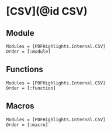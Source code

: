 # [CSV](@id CSV)

## Module

```@autodocs
Modules = [PDFHighlights.Internal.CSV]
Order = [:module]
```

## Functions

```@autodocs
Modules = [PDFHighlights.Internal.CSV]
Order = [:function]
```

## Macros

```@autodocs
Modules = [PDFHighlights.Internal.CSV]
Order = [:macro]
```
